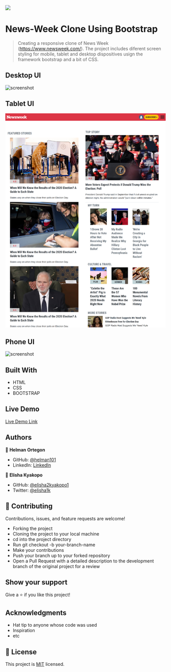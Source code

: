 ![](https://img.shields.io/badge/Microverse-blueviolet)

# News-Week Clone Using Bootstrap 

> Creating a responsive clone of News Week (https://www.newsweek.com/). The project includes diferent screen styling for mobile, tablet and desktop dispositives usign the framework bootstrap and a bit of CSS. 

## Desktop UI

![screenshot](assets/desktop-screenshot.png)




## Tablet UI

![screenshot](assets/Tablet-screenshot.png)




## Phone UI

![screenshot](assets/mobile-screenshot.png)



## Built With

- HTML
- CSS
- BOOTSTRAP

## Live Demo

[Live Demo Link](https://helman101.github.io/Newsweek-clone/index.html)


## Authors

👤 **Helman Ortegon**

- GitHub: [@helman101](https://github.com/helman101)
- LinkedIn: [LinkedIn](https://www.linkedin.com/in/helman-andres-5187271b1/)

👤 **Elisha Kyakopo**

- GitHub: [@elisha2kyakopo1](https://github.com/elisha2kyakopo1)
- Twitter: [@elisha1k](https://twitter.com/elisha1k)

## 🤝 Contributing

Contributions, issues, and feature requests are welcome!

- Forking the project
- Cloning the project to your local machine
- cd into the project directory
- Run git checkout -b your-branch-name
- Make your contributions
- Push your branch up to your forked repository
- Open a Pull Request with a detailed description to the development branch of the original project for a review

## Show your support

Give a ⭐️ if you like this project!

## Acknowledgments

- Hat tip to anyone whose code was used
- Inspiration
- etc

## 📝 License

This project is [MIT](lic.url) licensed.